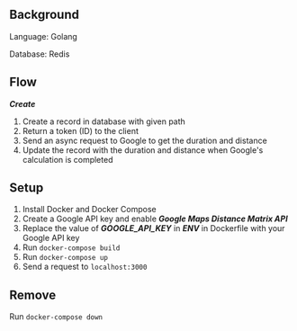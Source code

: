 ## Background

Language: Golang

Database: Redis 

## Flow

___Create___

1. Create a record in database with given path
2. Return a token (ID) to the client
3. Send an async request to Google to get the duration and distance
4. Update the record with the duration and distance when Google's calculation is completed


## Setup

1. Install Docker and Docker Compose
2. Create a Google API key and enable ___Google Maps Distance Matrix API___
3. Replace the value of ___GOOGLE_API_KEY___ in ___ENV___ in Dockerfile with your Google API key
4. Run `docker-compose build` 
4. Run `docker-compose up` 
5. Send a request to `localhost:3000`

## Remove 

Run `docker-compose down`
